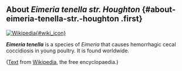 About *Eimeria tenella str. Houghton* {#about-eimeria-tenella-str.-houghton .first}
-------------------------------------

[![Wikipedia](/img/wikipedia_logo_v2_en.png){#wiki_icon}](http://en.wikipedia.org/wiki/Eimeria_tenella)

***Eimeria tenella*** is a species of *Eimeria* that causes hemorrhagic
cecal coccidiosis in young poultry. It is found worldwide.

([Text](http://en.wikipedia.org/wiki/Eimeria_tenella) from
[Wikipedia](http://en.wikipedia.org/), the free encyclopaedia.)
